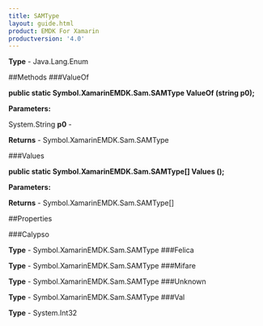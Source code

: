 ```yaml
---
title: SAMType
layout: guide.html
product: EMDK For Xamarin 
productversion: '4.0' 
---
```



**Type** - Java.Lang.Enum

##Methods
###ValueOf

**public static Symbol.XamarinEMDK.Sam.SAMType ValueOf (string p0);**



**Parameters:**

System.String **p0**  - 

**Returns** - Symbol.XamarinEMDK.Sam.SAMType

###Values

**public static Symbol.XamarinEMDK.Sam.SAMType[] Values ();**



**Parameters:**

**Returns** - Symbol.XamarinEMDK.Sam.SAMType[]

##Properties

###Calypso


**Type** - Symbol.XamarinEMDK.Sam.SAMType
###Felica


**Type** - Symbol.XamarinEMDK.Sam.SAMType
###Mifare


**Type** - Symbol.XamarinEMDK.Sam.SAMType
###Unknown


**Type** - Symbol.XamarinEMDK.Sam.SAMType
###Val


**Type** - System.Int32
